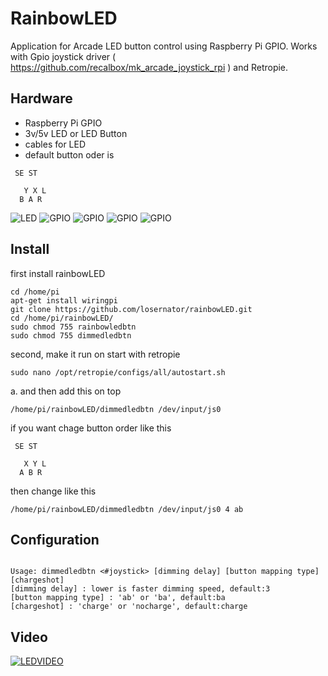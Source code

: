 # RainbowLED
Application for Arcade LED button control using Raspberry Pi GPIO.
Works with Gpio joystick driver ( https://github.com/recalbox/mk_arcade_joystick_rpi ) and Retropie.

## Hardware
* Raspberry Pi GPIO
* 3v/5v LED or LED Button
* cables for LED
* default button oder is
<pre><code> SE ST

   Y X L
  B A R
</code></pre>

![LED](/Manual/rainbowled02.png)
![GPIO](/Manual/rainbowled01.png)
![GPIO](/Manual/rainbowled03.png)
![GPIO](/Manual/rainbowled04.jpg)
![GPIO](/Manual/rainbowled05.jpg)

## Install
first install rainbowLED
<pre><code>cd /home/pi
apt-get install wiringpi
git clone https://github.com/losernator/rainbowLED.git
cd /home/pi/rainbowLED/
sudo chmod 755 rainbowledbtn
sudo chmod 755 dimmedledbtn
</code></pre>
second, make it run on start with retropie
<pre><code>sudo nano /opt/retropie/configs/all/autostart.sh
</code></pre>
a. and then add this on top
<pre><code>/home/pi/rainbowLED/dimmedledbtn /dev/input/js0
</code></pre>

if you want chage button order like this
<pre><code> SE ST

   X Y L
  A B R
</code></pre>
then change like this
<pre><code>/home/pi/rainbowLED/dimmedledbtn /dev/input/js0 4 ab
</code></pre>

## Configuration
<pre><code>
Usage: dimmedledbtn <#joystick> [dimming delay] [button mapping type] [chargeshot]
[dimming delay] : lower is faster dimming speed, default:3
[button mapping type] : 'ab' or 'ba', default:ba
[chargeshot] : 'charge' or 'nocharge', default:charge
</code></pre>

## Video
[![LEDVIDEO](https://i.ytimg.com/vi/PyplqCNt8OQ/1.jpg?time=1546273181329)](https://youtu.be/PyplqCNt8OQ)

